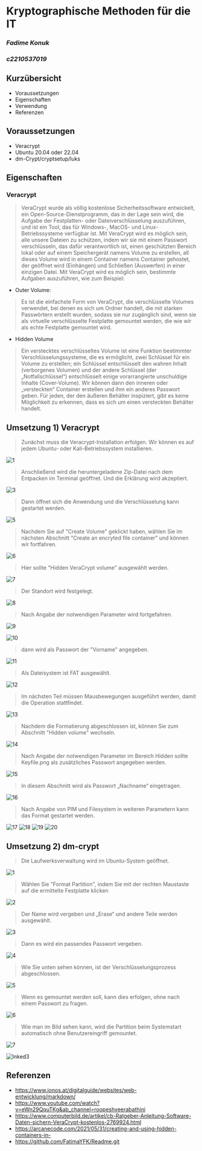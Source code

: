 # Kryptographische Methoden für die IT

### *Fadime Konuk*
### *c2210537019*


## Kurzübersicht

* Voraussetzungen
* Eigenschaften
* Verwendung
* Referenzen

## Voraussetzungen

* Veracrypt
* Ubuntu 20.04 oder 22.04
* dm-Crypt/cryptsetup/luks

## Eigenschaften

### Veracrypt

> VeraCrypt wurde als völlig kostenlose Sicherheitssoftware entwickelt, ein Open-Source-Dienstprogramm, das in der Lage sein wird, die Aufgabe der Festplatten- oder Dateiverschlüsselung auszuführen, und ist ein Tool, das für Windows-, MacOS- und Linux-Betriebssysteme verfügbar ist. Mit VeraCrypt wird es möglich sein, alle unsere Dateien zu schützen, indem wir sie mit einem Passwort verschlüsseln, das dafür verantwortlich ist, einen geschützten Bereich lokal oder auf einem Speichergerät namens Volume zu erstellen, all dieses Volume wird in einem Container namens Container gehostet, der geöffnet wird (Einhängen) und Schließen (Auswerfen) in einer einzigen Datei. Mit VeraCrypt wird es möglich sein, bestimmte Aufgaben auszuführen, wie zum Beispiel:

* Outer Volume: 
> Es ist die einfachste Form von VeraCrypt, die verschlüsselte Volumes verwendet, bei denen es sich um Ordner handelt, die mit starken Passwörtern erstellt wurden, sodass sie nur zugänglich sind, wenn sie als virtuelle verschlüsselte Festplatte gemountet werden, die wie wir als echte Festplatte gemountet wird.

* Hidden Volume
> Ein verstecktes verschlüsseltes Volume ist eine Funktion bestimmter Verschlüsselungssysteme, die es ermöglicht, zwei Schlüssel für ein Volume zu erstellen; ein Schlüssel entschlüsselt den wahren Inhalt (verborgenes Volumen) und der andere Schlüssel (der „Notfallschlüssel“) entschlüsselt einige vorarrangierte unschuldige Inhalte (Cover-Volume). Wir können dann den inneren oder „versteckten“ Container erstellen und ihm ein anderes Passwort geben. Für jeden, der den äußeren Behälter inspiziert, gibt es keine Möglichkeit zu erkennen, dass es sich um einen versteckten Behälter handelt.

## Umsetzung 1) Veracrypt


> Zunächst muss die Veracrypt-Installation erfolgen. Wir können es auf jedem Ubuntu- oder Kali-Betriebssystem installieren.

![1](https://user-images.githubusercontent.com/59235025/193424724-b586c756-5000-47de-ba04-7b8b902bee0e.PNG)

> Anschließend wird die heruntergeladene Zip-Datei nach dem Entpacken im Terminal geöffnet. Und die Erklärung wird akzeptiert.

![3](https://user-images.githubusercontent.com/59235025/193424747-041036c1-4a06-4ec8-92e0-9d37be10c8e4.PNG)

> Dann öffnet sich die Anwendung und die Verschlüsselung kann gestartet werden.
> 
![5](https://user-images.githubusercontent.com/59235025/193424755-52c80fb2-e9dd-4ef9-8d3d-84f4e59d22f2.PNG)

> Nachdem Sie auf "Create Volume" geklickt haben, wählen Sie im nächsten Abschnitt "Create an encryted file container"  und können wir fortfahren.

![6](https://user-images.githubusercontent.com/59235025/193424764-dcffdb16-d957-45ec-b066-0db13be2d8aa.PNG)

> Hier sollte "Hidden VeraCrypt volume" ausgewählt werden.

![7](https://user-images.githubusercontent.com/59235025/193424774-672701b8-d8eb-47a6-819d-72da5d7d8a56.PNG)

> Der Standort wird festgelegt.

![8](https://user-images.githubusercontent.com/59235025/193424781-eae4b155-4b6a-418f-9e9c-2c343a559643.PNG)

> Nach Angabe der notwendigen Parameter wird fortgefahren.

![9](https://user-images.githubusercontent.com/59235025/193424799-46eefecc-cfdb-43f2-a4ac-fdf5bfd46a27.PNG)

![10](https://user-images.githubusercontent.com/59235025/193424810-36a2fcc9-2949-451d-b55d-42f03d800321.PNG)

> dann wird als Passwort der "Vorname" angegeben.

![11](https://user-images.githubusercontent.com/59235025/193424827-06ec3d09-c9e8-4d6f-9d90-8e35c16e53b7.PNG)

> Als Dateisystem ist FAT ausgewählt.

![12](https://user-images.githubusercontent.com/59235025/193424840-0705412a-8191-468f-8347-49ef18b51ea4.PNG)

> Im nächsten Teil müssen Mausbewegungen ausgeführt werden, damit die Operation stattfindet.

![13](https://user-images.githubusercontent.com/59235025/193424849-6a7ab8ce-d6f0-4d36-9d2a-2a9e2c069694.PNG)

> Nachdem die Formatierung abgeschlossen ist, können Sie zum Abschnitt "Hidden volume" wechseln.

![14](https://user-images.githubusercontent.com/59235025/193424864-17d2901a-e998-46a3-ae8a-f52d580e196a.PNG)

> Nach Angabe der notwendigen Parameter im Bereich Hidden sollte Keyfile.png als zusätzliches Passwort angegeben werden.

![15](https://user-images.githubusercontent.com/59235025/193424876-be97cef5-af7a-4522-b682-64703bc01307.PNG)
> In diesem Abschnitt wird als Passwort „Nachname“ eingetragen.

![16](https://user-images.githubusercontent.com/59235025/193424883-92382a3b-a221-4d91-8309-01f073d3c426.PNG)
> Nach Angabe von PIM und Filesystem in weiteren Parametern kann das Format gestartet werden.

![17](https://user-images.githubusercontent.com/59235025/193424886-51765de5-a66b-4798-9dc6-73fe8edd002d.PNG)
![18](https://user-images.githubusercontent.com/59235025/193424891-a260c5ac-8053-43db-8832-e4e8fb0123c1.PNG)
![19](https://user-images.githubusercontent.com/59235025/193424894-2a4381f4-59ea-4a51-9793-61795f41ac95.PNG)
![20](https://user-images.githubusercontent.com/59235025/193424898-db2c860b-88ca-4604-a127-f5d20cd29f52.PNG)

## Umsetzung 2) dm-crypt

> Die Laufwerksverwaltung wird im Ubuntu-System geöffnet.

![1](https://user-images.githubusercontent.com/59235025/193424906-7bae5038-c06a-4b73-8b9b-57cbbe7ee3f3.PNG)

> Wählen Sie "Format Partition", indem Sie mit der rechten Maustaste auf die ermittelte Festplatte klicken

![2](https://user-images.githubusercontent.com/59235025/193424914-d51d2433-68c6-492d-b3d3-150d9201e692.PNG)

> Der Name wird vergeben und „Erase“ und andere Teile werden ausgewählt.

![3](https://user-images.githubusercontent.com/59235025/193424925-b5c61dab-a4a1-485e-b2b6-276e0f1d37a1.PNG)

> Dann es wird ein passendes Passwort vergeben.

![4](https://user-images.githubusercontent.com/59235025/193424933-0bff3bc3-2979-4320-a6df-5bd1b6da4f1b.PNG)

> Wie Sie unten sehen können, ist der Verschlüsselungsprozess abgeschlossen.

![5](https://user-images.githubusercontent.com/59235025/193424951-2e81b82f-3aa3-4b44-9622-ec7746302476.PNG)

> Wenn es gemountet werden soll, kann dies erfolgen, ohne nach einem Passwort zu fragen.

![6](https://user-images.githubusercontent.com/59235025/193424956-10722bf2-574f-47b7-b7fd-2e5be429ec38.PNG)

> Wie man im Bild sehen kann, wird die Partition beim Systemstart automatisch ohne Benutzereingriff gemountet.

![7](https://user-images.githubusercontent.com/59235025/193424960-cc374360-e535-44fd-88cf-b96bcf993dd8.PNG)

![Inked3](https://user-images.githubusercontent.com/59235025/193424973-5a72dac7-1cb8-4fb7-b1bb-c15719a68570.jpg)

## Referenzen

* https://www.ionos.at/digitalguide/websites/web-entwicklung/markdown/
* https://www.youtube.com/watch?v=eWn29QquTKg&ab_channel=roopeshveerabathini
* https://www.computerbild.de/artikel/cb-Ratgeber-Anleitung-Software-Daten-sichern-VeraCrypt-kostenlos-2769924.html
* https://arcanecode.com/2021/05/31/creating-and-using-hidden-containers-in-
* https://github.com/FatimaYFK/Readme.git

